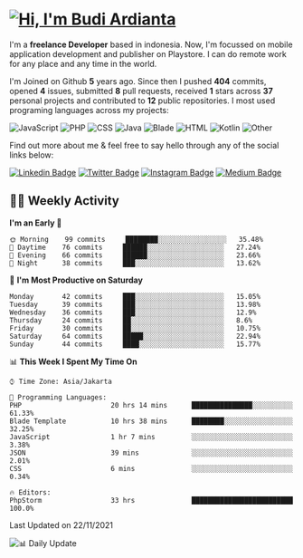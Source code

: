 # [![Hi, I'm Budi Ardianta](https://readme-typing-svg.herokuapp.com?size=24&vCenter=true&lines=%F0%9F%91%8B+Hi%2C+I'm+Budi+Ardianta+;%F0%9F%92%BB+Android+And+Web+Developer+)](https://git.io/typing-svg)

I'm a **freelance Developer** based in indonesia. Now, I'm focussed on mobile application development and publisher on Playstore. I can do remote work for any place and any time in the world.

I'm Joined on Github **5** years ago. Since then I pushed **404** commits, opened **4** issues, submitted **8** pull requests, received **1** stars across **37** personal projects and contributed to **12** public repositories.
I most used programing languages across my projects:

![JavaScript](https://img.shields.io/badge/-JavaScript-%23f1e05a?style=flat&logo=JavaScript&logoColor=white)
![PHP](https://img.shields.io/badge/-PHP-%234F5D95?style=flat&logo=PHP&logoColor=white)
![CSS](https://img.shields.io/badge/-CSS-%23563d7c?style=flat&logo=CSS&logoColor=white)
![Java](https://img.shields.io/badge/-Java-%23b07219?style=flat&logo=Java&logoColor=white)
![Blade](https://img.shields.io/badge/-Blade-%23f7523f?style=flat&logo=Blade&logoColor=white)
![HTML](https://img.shields.io/badge/-HTML-%23e34c26?style=flat&logo=HTML&logoColor=white)
![Kotlin](https://img.shields.io/badge/-Kotlin-%23A97BFF?style=flat&logo=Kotlin&logoColor=white)
![Other](https://img.shields.io/badge/-Other-%23ededed?style=flat&logo=Other&logoColor=white)

Find out more about me & feel free to say hello through any of the social links below:

[![Linkedin Badge](https://img.shields.io/badge/-budiardianata-blue?style=flat&logo=Linkedin&logoColor=white&link=https://www.linkedin.com/in/budiardianata/)](https://www.linkedin.com/in/budiardianata/)
[![Twitter Badge](https://img.shields.io/badge/-budiardianata-%231DA1F2.svg?style=flat&logo=twitter&logoColor=white&link=https://www.twitter.com/budiardianata)](https://www.linkedin.com/in/budiardianata/)
[![Instagram Badge](https://img.shields.io/badge/-budiardianata-purple?style=flat&logo=instagram&logoColor=white&link=https://instagram.com/budiardianata/)](https://instagram.com/budiardianata)
[![Medium Badge](https://img.shields.io/badge/-@budiardianata-%2312100E.svg?style=flat&logo=Medium&logoColor=white&link=https://medium.com/@budiardianata/)](https://medium.com/@budiardianata)

## 👨‍💻 Weekly Activity
<!--START_SECTION:waka-->
**I'm an Early 🐤** 

```text
🌞 Morning    99 commits     ████████░░░░░░░░░░░░░░░░░   35.48% 
🌆 Daytime    76 commits     ██████░░░░░░░░░░░░░░░░░░░   27.24% 
🌃 Evening    66 commits     ██████░░░░░░░░░░░░░░░░░░░   23.66% 
🌙 Night      38 commits     ███░░░░░░░░░░░░░░░░░░░░░░   13.62%

```
📅 **I'm Most Productive on Saturday** 

```text
Monday       42 commits     ███░░░░░░░░░░░░░░░░░░░░░░   15.05% 
Tuesday      39 commits     ███░░░░░░░░░░░░░░░░░░░░░░   13.98% 
Wednesday    36 commits     ███░░░░░░░░░░░░░░░░░░░░░░   12.9% 
Thursday     24 commits     ██░░░░░░░░░░░░░░░░░░░░░░░   8.6% 
Friday       30 commits     ██░░░░░░░░░░░░░░░░░░░░░░░   10.75% 
Saturday     64 commits     █████░░░░░░░░░░░░░░░░░░░░   22.94% 
Sunday       44 commits     ████░░░░░░░░░░░░░░░░░░░░░   15.77%

```


📊 **This Week I Spent My Time On** 

```text
⌚︎ Time Zone: Asia/Jakarta

💬 Programming Languages: 
PHP                      20 hrs 14 mins      ███████████████░░░░░░░░░░   61.33% 
Blade Template           10 hrs 38 mins      ████████░░░░░░░░░░░░░░░░░   32.25% 
JavaScript               1 hr 7 mins         ░░░░░░░░░░░░░░░░░░░░░░░░░   3.38% 
JSON                     39 mins             ░░░░░░░░░░░░░░░░░░░░░░░░░   2.01% 
CSS                      6 mins              ░░░░░░░░░░░░░░░░░░░░░░░░░   0.34%

🔥 Editors: 
PhpStorm                 33 hrs              █████████████████████████   100.0%

```


 Last Updated on 22/11/2021
<!--END_SECTION:waka-->

![📊 Daily Update](https://github.com/budiardianata/budiardianata/actions/workflows/update-activity.yml/badge.svg)

